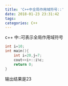 ```yaml
---
title: 'C++中全局作用域符号::'
date: 2018-01-23 23:31:42
tags: 
categories: C++
---
```


c++ 中::可表示全局作用域符号

```c++
int i=10;
int main(){
	int i=20,j=7;
	cout<<i+::i%c;
	return 0;
}
```
输出结果是23